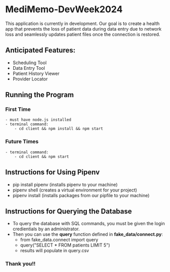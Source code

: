 # MediMemo-DevWeek2024

 This application is currently in development. Our goal is to create a health app that prevents the loss of patient data during data entry due to network loss and seamlessly updates patient files once the connection is restored.

## Anticipated Features:
- Scheduling Tool
- Data Entry Tool
- Patient History Viewer
- Provider Locator

## Running the Program

### First Time

    - must have node.js installed
    - terminal command:
        - cd client && npm install && npm start

### Future Times

    - terminal command:
        - cd client && npm start

## Instructions for Using Pipenv

- pip install pipenv (installs pipenv to your machine)
- pipenv shell (creates a virtual environment for your project)
- pipenv install (installs packages from our pipfile to your machine)

## Instructions for Querying the Database

- To query the database with SQL commands, you must be given the login credientials by an administrator.
- Then you can use the **query** function defined in **fake_data/connect.py**:
    - from fake_data.connect import query
    - query("SELECT * FROM patients LIMIT 5")
    - results will populate in query.csv

### Thank you!!


